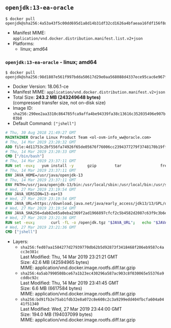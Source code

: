 ## `openjdk:13-ea-oracle`

```console
$ docker pull openjdk@sha256:4a53a43f5c00dd695d1a8d14b31df32cd1626a4bfaeaa16fdf156f8d7af82f97
```

-	Manifest MIME: `application/vnd.docker.distribution.manifest.list.v2+json`
-	Platforms:
	-	linux; amd64

### `openjdk:13-ea-oracle` - linux; amd64

```console
$ docker pull openjdk@sha256:98d1807e561f997bdda50617d29e0aa568088d4337ece95cac6e967f9b5e4b6a
```

-	Docker Version: 18.06.1-ce
-	Manifest MIME: `application/vnd.docker.distribution.manifest.v2+json`
-	Total Size: **243.2 MB (243249648 bytes)**  
	(compressed transfer size, not on-disk size)
-	Image ID: `sha256:290ee2aa3310c864785fca9affa4be94339fa38c13616c352035496e907b03b8`
-	Default Command: `["jshell"]`

```dockerfile
# Thu, 30 Aug 2018 21:49:27 GMT
MAINTAINER Oracle Linux Product Team <ol-ovm-info_ww@oracle.com>
# Thu, 14 Mar 2019 23:20:32 GMT
ADD file:4d11753c2bf556fa74926f65de05676f76006cc2394377279f3748170b19ff59 in / 
# Thu, 14 Mar 2019 23:20:33 GMT
CMD ["/bin/bash"]
# Thu, 14 Mar 2019 23:37:11 GMT
RUN set -eux; 	yum install -y 		gzip 		tar 				freetype fontconfig 	; 	rm -rf /var/cache/yum
# Thu, 14 Mar 2019 23:37:11 GMT
ENV JAVA_HOME=/usr/java/openjdk-13
# Thu, 14 Mar 2019 23:37:11 GMT
ENV PATH=/usr/java/openjdk-13/bin:/usr/local/sbin:/usr/local/bin:/usr/sbin:/usr/bin:/sbin:/bin
# Wed, 27 Mar 2019 23:19:54 GMT
ENV JAVA_VERSION=13-ea+13
# Wed, 27 Mar 2019 23:19:54 GMT
ENV JAVA_URL=https://download.java.net/java/early_access/jdk13/13/GPL/openjdk-13-ea+13_linux-x64_bin.tar.gz
# Wed, 27 Mar 2019 23:19:54 GMT
ENV JAVA_SHA256=dab82e65a0eba2369f2ad1966897cfcf2c5b4582d2087c63f9c3b6e3def1975b
# Wed, 27 Mar 2019 23:21:36 GMT
RUN set -eux; 		curl -fL -o /openjdk.tgz "$JAVA_URL"; 	echo "$JAVA_SHA256 */openjdk.tgz" | sha256sum -c -; 	mkdir -p "$JAVA_HOME"; 	tar --extract --file /openjdk.tgz --directory "$JAVA_HOME" --strip-components 1; 	rm /openjdk.tgz; 		ln -sfT "$JAVA_HOME" /usr/java/default; 	ln -sfT "$JAVA_HOME" /usr/java/latest; 	for bin in "$JAVA_HOME/bin/"*; do 		base="$(basename "$bin")"; 		[ ! -e "/usr/bin/$base" ]; 		alternatives --install "/usr/bin/$base" "$base" "$bin" 20000; 	done; 		java -Xshare:dump; 		java --version; 	javac --version
# Wed, 27 Mar 2019 23:21:36 GMT
CMD ["jshell"]
```

-	Layers:
	-	`sha256:fed07aa1584277d27939770db62b5d92873f3418468f206eb9587c4acc3e381c`  
		Last Modified: Thu, 14 Mar 2019 23:21:21 GMT  
		Size: 42.6 MB (42594965 bytes)  
		MIME: application/vnd.docker.image.rootfs.diff.tar.gzip
	-	`sha256:4a5ab7990508bce67a1b23ec430296a587ac903c8f030065e55376a9cddbc92c`  
		Last Modified: Thu, 14 Mar 2019 23:41:45 GMT  
		Size: 6.6 MB (6617584 bytes)  
		MIME: application/vnd.docker.image.rootfs.diff.tar.gzip
	-	`sha256:bd91fb2e75ab1fdb32e8a072c8e608c2c3a9299edd404fbcfa604a0441f51340`  
		Last Modified: Wed, 27 Mar 2019 23:44:00 GMT  
		Size: 194.0 MB (194037099 bytes)  
		MIME: application/vnd.docker.image.rootfs.diff.tar.gzip
